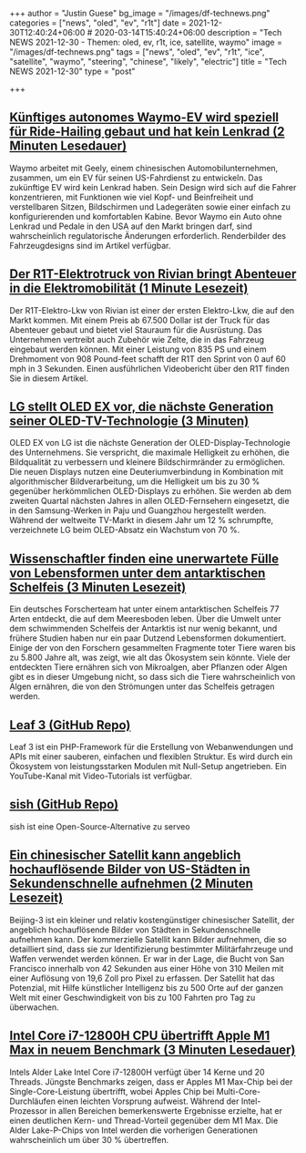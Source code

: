 +++
author = "Justin Guese"
bg_image = "/images/df-technews.png"
categories = ["news", "oled", "ev", "r1t"]
date = 2021-12-30T12:40:24+06:00 # 2020-03-14T15:40:24+06:00
description = "Tech NEWS 2021-12-30 - Themen: oled, ev, r1t, ice, satellite, waymo"
image = "/images/df-technews.png"
tags = ["news", "oled", "ev", "r1t", "ice", "satellite", "waymo", "steering", "chinese", "likely", "electric"]
title = "Tech NEWS 2021-12-30"
type = "post"

+++

## [Künftiges autonomes Waymo-EV wird speziell für Ride-Hailing gebaut und hat kein Lenkrad (2 Minuten Lesedauer)](https://9to5google.com/2021/12/28/future-waymo-ev/)

 Waymo arbeitet mit Geely, einem chinesischen Automobilunternehmen, zusammen, um ein EV für seinen US-Fahrdienst zu entwickeln. Das zukünftige EV wird kein Lenkrad haben. Sein Design wird sich auf die Fahrer konzentrieren, mit Funktionen wie viel Kopf- und Beinfreiheit und verstellbaren Sitzen, Bildschirmen und Ladegeräten sowie einer einfach zu konfigurierenden und komfortablen Kabine. Bevor Waymo ein Auto ohne Lenkrad und Pedale in den USA auf den Markt bringen darf, sind wahrscheinlich regulatorische Änderungen erforderlich. Renderbilder des Fahrzeugdesigns sind im Artikel verfügbar.

## [Der R1T-Elektrotruck von Rivian bringt Abenteuer in die Elektromobilität (1 Minute Lesezeit)](https://www.engadget.com/rivian-r1t-electric-truck-review-150019762.html)

 Der R1T-Elektro-Lkw von Rivian ist einer der ersten Elektro-Lkw, die auf den Markt kommen. Mit einem Preis ab 67.500 Dollar ist der Truck für das Abenteuer gebaut und bietet viel Stauraum für die Ausrüstung. Das Unternehmen vertreibt auch Zubehör wie Zelte, die in das Fahrzeug eingebaut werden können. Mit einer Leistung von 835 PS und einem Drehmoment von 908 Pound-feet schafft der R1T den Sprint von 0 auf 60 mph in 3 Sekunden. Einen ausführlichen Videobericht über den R1T finden Sie in diesem Artikel.

## [LG stellt OLED EX vor, die nächste Generation seiner OLED-TV-Technologie (3 Minuten)](https://gizmodo.com/lg-unveils-oled-ex-the-next-generation-of-its-oled-tv-1848281279)

 OLED EX von LG ist die nächste Generation der OLED-Display-Technologie des Unternehmens. Sie verspricht, die maximale Helligkeit zu erhöhen, die Bildqualität zu verbessern und kleinere Bildschirmränder zu ermöglichen. Die neuen Displays nutzen eine Deuteriumverbindung in Kombination mit algorithmischer Bildverarbeitung, um die Helligkeit um bis zu 30 % gegenüber herkömmlichen OLED-Displays zu erhöhen. Sie werden ab dem zweiten Quartal nächsten Jahres in allen OLED-Fernsehern eingesetzt, die in den Samsung-Werken in Paju und Guangzhou hergestellt werden. Während der weltweite TV-Markt in diesem Jahr um 12 % schrumpfte, verzeichnete LG beim OLED-Absatz ein Wachstum von 70 %.

## [Wissenschaftler finden eine unerwartete Fülle von Lebensformen unter dem antarktischen Schelfeis (3 Minuten Lesezeit)](https://www.theverge.com/2021/12/29/22857125/discovery-antarctic-ice-biolife-ice-shelf)

 Ein deutsches Forscherteam hat unter einem antarktischen Schelfeis 77 Arten entdeckt, die auf dem Meeresboden leben. Über die Umwelt unter dem schwimmenden Schelfeis der Antarktis ist nur wenig bekannt, und frühere Studien haben nur ein paar Dutzend Lebensformen dokumentiert. Einige der von den Forschern gesammelten Fragmente toter Tiere waren bis zu 5.800 Jahre alt, was zeigt, wie alt das Ökosystem sein könnte. Viele der entdeckten Tiere ernähren sich von Mikroalgen, aber Pflanzen oder Algen gibt es in dieser Umgebung nicht, so dass sich die Tiere wahrscheinlich von Algen ernähren, die von den Strömungen unter das Schelfeis getragen werden.

## [Leaf 3 (GitHub Repo)](https://github.com/leafsphp/leaf/tree/v3.x)

 Leaf 3 ist ein PHP-Framework für die Erstellung von Webanwendungen und APIs mit einer sauberen, einfachen und flexiblen Struktur. Es wird durch ein Ökosystem von leistungsstarken Modulen mit Null-Setup angetrieben. Ein YouTube-Kanal mit Video-Tutorials ist verfügbar.

## [sish (GitHub Repo)](https://github.com/antoniomika/sish)

 sish ist eine Open-Source-Alternative zu serveo

## [Ein chinesischer Satellit kann angeblich hochauflösende Bilder von US-Städten in Sekundenschnelle aufnehmen (2 Minuten Lesezeit)](https://interestingengineering.com/a-chinese-satellite-can-allegedly-take-high-res-images-of-us-cities-in-seconds)

 Beijing-3 ist ein kleiner und relativ kostengünstiger chinesischer Satellit, der angeblich hochauflösende Bilder von Städten in Sekundenschnelle aufnehmen kann. Der kommerzielle Satellit kann Bilder aufnehmen, die so detailliert sind, dass sie zur Identifizierung bestimmter Militärfahrzeuge und Waffen verwendet werden können. Er war in der Lage, die Bucht von San Francisco innerhalb von 42 Sekunden aus einer Höhe von 310 Meilen mit einer Auflösung von 19,6 Zoll pro Pixel zu erfassen. Der Satellit hat das Potenzial, mit Hilfe künstlicher Intelligenz bis zu 500 Orte auf der ganzen Welt mit einer Geschwindigkeit von bis zu 100 Fahrten pro Tag zu überwachen.

## [Intel Core i7-12800H CPU übertrifft Apple M1 Max in neuem Benchmark (3 Minuten Lesedauer)](https://www.digitaltrends.com/computing/intel-core-i7-12800h-outperforms-apple-m1-max-in-benchmark/)

 Intels Alder Lake Intel Core i7-12800H verfügt über 14 Kerne und 20 Threads. Jüngste Benchmarks zeigen, dass er Apples M1 Max-Chip bei der Single-Core-Leistung übertrifft, wobei Apples Chip bei Multi-Core-Durchläufen einen leichten Vorsprung aufweist. Während der Intel-Prozessor in allen Bereichen bemerkenswerte Ergebnisse erzielte, hat er einen deutlichen Kern- und Thread-Vorteil gegenüber dem M1 Max. Die Alder Lake-P-Chips von Intel werden die vorherigen Generationen wahrscheinlich um über 30 % übertreffen.

